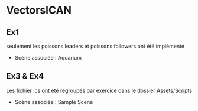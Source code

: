 # VectorsICAN

## Ex1
seulement les poissons leaders et poissons followers ont été implémenté
- Scène associée : Aquarium

## Ex3 & Ex4 
Les fichier .cs ont été regroupés par exercice dans le dossier Assets/Scripts
- Scène associée : Sample Scene
